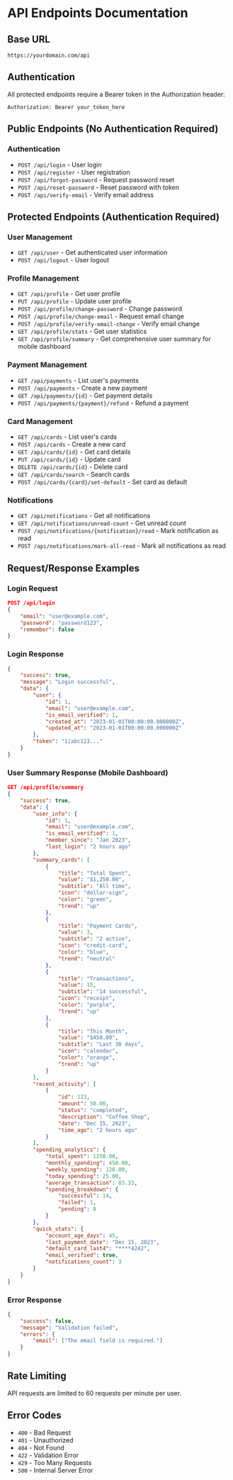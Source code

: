 # API Endpoints Documentation

## Base URL
```
https://yourdomain.com/api
```

## Authentication
All protected endpoints require a Bearer token in the Authorization header:
```
Authorization: Bearer your_token_here
```

## Public Endpoints (No Authentication Required)

### Authentication
- `POST /api/login` - User login
- `POST /api/register` - User registration
- `POST /api/forgot-password` - Request password reset
- `POST /api/reset-password` - Reset password with token
- `POST /api/verify-email` - Verify email address

## Protected Endpoints (Authentication Required)

### User Management
- `GET /api/user` - Get authenticated user information
- `POST /api/logout` - User logout

### Profile Management
- `GET /api/profile` - Get user profile
- `PUT /api/profile` - Update user profile
- `POST /api/profile/change-password` - Change password
- `POST /api/profile/change-email` - Request email change
- `POST /api/profile/verify-email-change` - Verify email change
- `GET /api/profile/stats` - Get user statistics
- `GET /api/profile/summary` - Get comprehensive user summary for mobile dashboard

### Payment Management
- `GET /api/payments` - List user's payments
- `POST /api/payments` - Create a new payment
- `GET /api/payments/{id}` - Get payment details
- `POST /api/payments/{payment}/refund` - Refund a payment

### Card Management
- `GET /api/cards` - List user's cards
- `POST /api/cards` - Create a new card
- `GET /api/cards/{id}` - Get card details
- `PUT /api/cards/{id}` - Update card
- `DELETE /api/cards/{id}` - Delete card
- `GET /api/cards/search` - Search cards
- `POST /api/cards/{card}/set-default` - Set card as default

### Notifications
- `GET /api/notifications` - Get all notifications
- `GET /api/notifications/unread-count` - Get unread count
- `POST /api/notifications/{notification}/read` - Mark notification as read
- `POST /api/notifications/mark-all-read` - Mark all notifications as read

## Request/Response Examples

### Login Request
```json
POST /api/login
{
    "email": "user@example.com",
    "password": "password123",
    "remember": false
}
```

### Login Response
```json
{
    "success": true,
    "message": "Login successful",
    "data": {
        "user": {
            "id": 1,
            "email": "user@example.com",
            "is_email_verified": 1,
            "created_at": "2023-01-01T00:00:00.000000Z",
            "updated_at": "2023-01-01T00:00:00.000000Z"
        },
        "token": "1|abc123..."
    }
}
```

### User Summary Response (Mobile Dashboard)
```json
GET /api/profile/summary
{
    "success": true,
    "data": {
        "user_info": {
            "id": 1,
            "email": "user@example.com",
            "is_email_verified": 1,
            "member_since": "Jan 2023",
            "last_login": "2 hours ago"
        },
        "summary_cards": [
            {
                "title": "Total Spent",
                "value": "$1,250.00",
                "subtitle": "All time",
                "icon": "dollar-sign",
                "color": "green",
                "trend": "up"
            },
            {
                "title": "Payment Cards",
                "value": 3,
                "subtitle": "2 active",
                "icon": "credit-card",
                "color": "blue",
                "trend": "neutral"
            },
            {
                "title": "Transactions",
                "value": 15,
                "subtitle": "14 successful",
                "icon": "receipt",
                "color": "purple",
                "trend": "up"
            },
            {
                "title": "This Month",
                "value": "$450.00",
                "subtitle": "Last 30 days",
                "icon": "calendar",
                "color": "orange",
                "trend": "up"
            }
        ],
        "recent_activity": [
            {
                "id": 123,
                "amount": 50.00,
                "status": "completed",
                "description": "Coffee Shop",
                "date": "Dec 15, 2023",
                "time_ago": "2 hours ago"
            }
        ],
        "spending_analytics": {
            "total_spent": 1250.00,
            "monthly_spending": 450.00,
            "weekly_spending": 120.00,
            "today_spending": 25.00,
            "average_transaction": 83.33,
            "spending_breakdown": {
                "successful": 14,
                "failed": 1,
                "pending": 0
            }
        },
        "quick_stats": {
            "account_age_days": 45,
            "last_payment_date": "Dec 15, 2023",
            "default_card_last4": "****4242",
            "email_verified": true,
            "notifications_count": 3
        }
    }
}
```

### Error Response
```json
{
    "success": false,
    "message": "Validation failed",
    "errors": {
        "email": ["The email field is required."]
    }
}
```

## Rate Limiting
API requests are limited to 60 requests per minute per user.

## Error Codes
- `400` - Bad Request
- `401` - Unauthorized
- `404` - Not Found
- `422` - Validation Error
- `429` - Too Many Requests
- `500` - Internal Server Error
